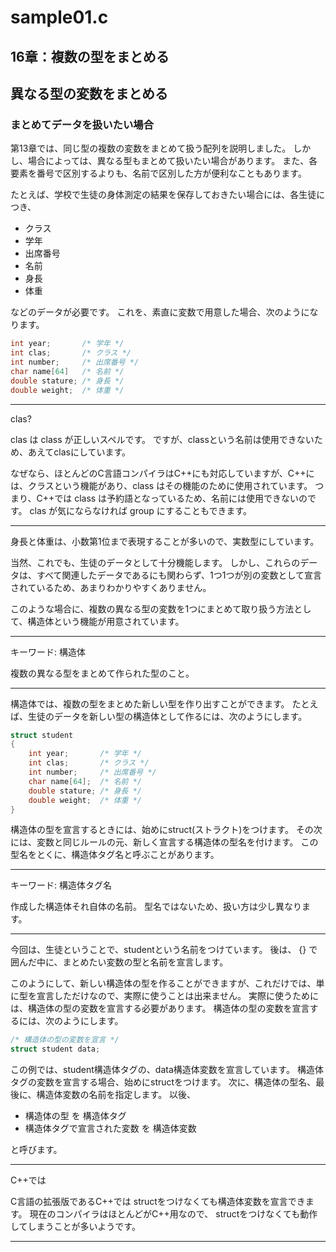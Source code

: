 # sample01.c

## 16章：複数の型をまとめる

## 異なる型の変数をまとめる

### まとめてデータを扱いたい場合

第13章では、同じ型の複数の変数をまとめて扱う配列を説明しました。
しかし、場合によっては、異なる型もまとめて扱いたい場合があります。
また、各要素を番号で区別するよりも、名前で区別した方が便利なこともあります。

たとえば、学校で生徒の身体測定の結果を保存しておきたい場合には、各生徒につき、

- クラス
- 学年
- 出席番号
- 名前
- 身長
- 体重

などのデータが必要です。
これを、素直に変数で用意した場合、次のようになります。

```c
int year;       /* 学年 */
int clas;       /* クラス */
int number;     /* 出席番号 */
char name[64]   /* 名前 */
double stature; /* 身長 */
double weight;  /* 体重 */
```

---

clas?

clas は class が正しいスペルです。
ですが、classという名前は使用できないため、あえてclasにしています。

なぜなら、ほとんどのC言語コンパイラはC++にも対応していますが、C++には、クラスという機能があり、class はその機能のために使用されています。
つまり、C++では class は予約語となっているため、名前には使用できないのです。
clas が気にならなければ group にすることもできます。

---

身長と体重は、小数第1位まで表現することが多いので、実数型にしています。

当然、これでも、生徒のデータとして十分機能します。
しかし、これらのデータは、すべて関連したデータであるにも関わらず、1つ1つが別の変数として宣言されているため、あまりわかりやすくありません。

このような場合に、複数の異なる型の変数を1つにまとめて取り扱う方法として、構造体という機能が用意されています。

---

キーワード: 構造体

複数の異なる型をまとめて作られた型のこと。

---

構造体では、複数の型をまとめた新しい型を作り出すことができます。
たとえば、生徒のデータを新しい型の構造体として作るには、次のようにします。

```c
struct student
{
    int year;       /* 学年 */
    int clas;       /* クラス */
    int number;     /* 出席番号 */
    char name[64];  /* 名前 */
    double stature; /* 身長 */
    double weight;  /* 体重 */
}
```

構造体の型を宣言するときには、始めにstruct(ストラクト)をつけます。
その次には、変数と同じルールの元、新しく宣言する構造体の型名を付けます。
この型名をとくに、構造体タグ名と呼ぶことがあります。

---

キーワード: 構造体タグ名

作成した構造体それ自体の名前。
型名ではないため、扱い方は少し異なります。

---

今回は、生徒ということで、studentという名前をつけています。
後は、 {} で囲んだ中に、まとめたい変数の型と名前を宣言します。

このようにして、新しい構造体の型を作ることができますが、これだけでは、単に型を宣言しただけなので、実際に使うことは出来ません。
実際に使うためには、構造体の型の変数を宣言する必要があります。
構造体の型の変数を宣言するには、次のようにします。

```c
/* 構造体の型の変数を宣言 */
struct student data;
```

この例では、student構造体タグの、data構造体変数を宣言しています。
構造体タグの変数を宣言する場合、始めにstructをつけます。
次に、構造体の型名、最後に、構造体変数の名前を指定します。
以後、

- 構造体の型 を 構造体タグ
- 構造体タグで宣言された変数 を 構造体変数

と呼びます。

---

C++では

C言語の拡張版であるC++では
structをつけなくても構造体変数を宣言できます。
現在のコンパイラはほとんどがC++用なので、
structをつけなくても動作してしまうことが多いようです。

---
